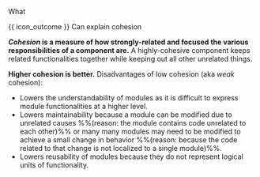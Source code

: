 <span id="title">What</span>

<span id="prereqs"></span>

<span id="outcomes">{{ icon_outcome }} Can explain cohesion</span>

<div id="body">

**_Cohesion_ is a measure of how strongly-related and focused the various responsibilities of a component are.** A highly-cohesive component keeps related functionalities together while keeping out all other unrelated things.

**Higher cohesion is better.** Disadvantages of low cohesion (aka _weak_ cohesion):
* Lowers the understandability of modules as it is difficult to express module functionalities at a higher level.
* Lowers maintainability because a module can be modified due to unrelated causes %%(reason: the module contains code unrelated to each other)%% or many many modules may need to be modified to achieve a small change in behavior %%(reason: because the code related to that change is not localized to a single module)%%.
* Lowers reusability of modules because they do not represent logical units of functionality.

</div>

<div id="extras">
</div>
